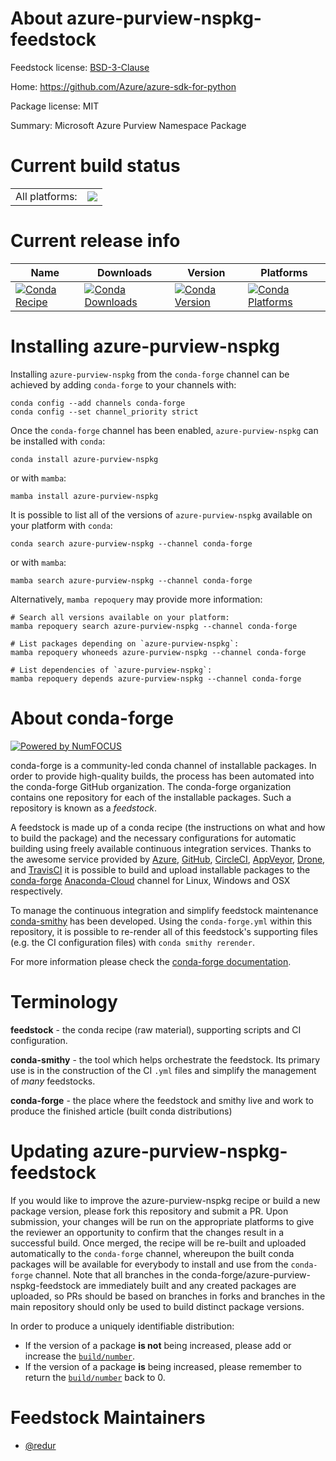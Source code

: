About azure-purview-nspkg-feedstock
===================================

Feedstock license: [BSD-3-Clause](https://github.com/conda-forge/azure-purview-nspkg-feedstock/blob/main/LICENSE.txt)

Home: https://github.com/Azure/azure-sdk-for-python

Package license: MIT

Summary: Microsoft Azure Purview Namespace Package

Current build status
====================


<table><tr><td>All platforms:</td>
    <td>
      <a href="https://dev.azure.com/conda-forge/feedstock-builds/_build/latest?definitionId=18973&branchName=main">
        <img src="https://dev.azure.com/conda-forge/feedstock-builds/_apis/build/status/azure-purview-nspkg-feedstock?branchName=main">
      </a>
    </td>
  </tr>
</table>

Current release info
====================

| Name | Downloads | Version | Platforms |
| --- | --- | --- | --- |
| [![Conda Recipe](https://img.shields.io/badge/recipe-azure--purview--nspkg-green.svg)](https://anaconda.org/conda-forge/azure-purview-nspkg) | [![Conda Downloads](https://img.shields.io/conda/dn/conda-forge/azure-purview-nspkg.svg)](https://anaconda.org/conda-forge/azure-purview-nspkg) | [![Conda Version](https://img.shields.io/conda/vn/conda-forge/azure-purview-nspkg.svg)](https://anaconda.org/conda-forge/azure-purview-nspkg) | [![Conda Platforms](https://img.shields.io/conda/pn/conda-forge/azure-purview-nspkg.svg)](https://anaconda.org/conda-forge/azure-purview-nspkg) |

Installing azure-purview-nspkg
==============================

Installing `azure-purview-nspkg` from the `conda-forge` channel can be achieved by adding `conda-forge` to your channels with:

```
conda config --add channels conda-forge
conda config --set channel_priority strict
```

Once the `conda-forge` channel has been enabled, `azure-purview-nspkg` can be installed with `conda`:

```
conda install azure-purview-nspkg
```

or with `mamba`:

```
mamba install azure-purview-nspkg
```

It is possible to list all of the versions of `azure-purview-nspkg` available on your platform with `conda`:

```
conda search azure-purview-nspkg --channel conda-forge
```

or with `mamba`:

```
mamba search azure-purview-nspkg --channel conda-forge
```

Alternatively, `mamba repoquery` may provide more information:

```
# Search all versions available on your platform:
mamba repoquery search azure-purview-nspkg --channel conda-forge

# List packages depending on `azure-purview-nspkg`:
mamba repoquery whoneeds azure-purview-nspkg --channel conda-forge

# List dependencies of `azure-purview-nspkg`:
mamba repoquery depends azure-purview-nspkg --channel conda-forge
```


About conda-forge
=================

[![Powered by
NumFOCUS](https://img.shields.io/badge/powered%20by-NumFOCUS-orange.svg?style=flat&colorA=E1523D&colorB=007D8A)](https://numfocus.org)

conda-forge is a community-led conda channel of installable packages.
In order to provide high-quality builds, the process has been automated into the
conda-forge GitHub organization. The conda-forge organization contains one repository
for each of the installable packages. Such a repository is known as a *feedstock*.

A feedstock is made up of a conda recipe (the instructions on what and how to build
the package) and the necessary configurations for automatic building using freely
available continuous integration services. Thanks to the awesome service provided by
[Azure](https://azure.microsoft.com/en-us/services/devops/), [GitHub](https://github.com/),
[CircleCI](https://circleci.com/), [AppVeyor](https://www.appveyor.com/),
[Drone](https://cloud.drone.io/welcome), and [TravisCI](https://travis-ci.com/)
it is possible to build and upload installable packages to the
[conda-forge](https://anaconda.org/conda-forge) [Anaconda-Cloud](https://anaconda.org/)
channel for Linux, Windows and OSX respectively.

To manage the continuous integration and simplify feedstock maintenance
[conda-smithy](https://github.com/conda-forge/conda-smithy) has been developed.
Using the ``conda-forge.yml`` within this repository, it is possible to re-render all of
this feedstock's supporting files (e.g. the CI configuration files) with ``conda smithy rerender``.

For more information please check the [conda-forge documentation](https://conda-forge.org/docs/).

Terminology
===========

**feedstock** - the conda recipe (raw material), supporting scripts and CI configuration.

**conda-smithy** - the tool which helps orchestrate the feedstock.
                   Its primary use is in the construction of the CI ``.yml`` files
                   and simplify the management of *many* feedstocks.

**conda-forge** - the place where the feedstock and smithy live and work to
                  produce the finished article (built conda distributions)


Updating azure-purview-nspkg-feedstock
======================================

If you would like to improve the azure-purview-nspkg recipe or build a new
package version, please fork this repository and submit a PR. Upon submission,
your changes will be run on the appropriate platforms to give the reviewer an
opportunity to confirm that the changes result in a successful build. Once
merged, the recipe will be re-built and uploaded automatically to the
`conda-forge` channel, whereupon the built conda packages will be available for
everybody to install and use from the `conda-forge` channel.
Note that all branches in the conda-forge/azure-purview-nspkg-feedstock are
immediately built and any created packages are uploaded, so PRs should be based
on branches in forks and branches in the main repository should only be used to
build distinct package versions.

In order to produce a uniquely identifiable distribution:
 * If the version of a package **is not** being increased, please add or increase
   the [``build/number``](https://docs.conda.io/projects/conda-build/en/latest/resources/define-metadata.html#build-number-and-string).
 * If the version of a package **is** being increased, please remember to return
   the [``build/number``](https://docs.conda.io/projects/conda-build/en/latest/resources/define-metadata.html#build-number-and-string)
   back to 0.

Feedstock Maintainers
=====================

* [@redur](https://github.com/redur/)


